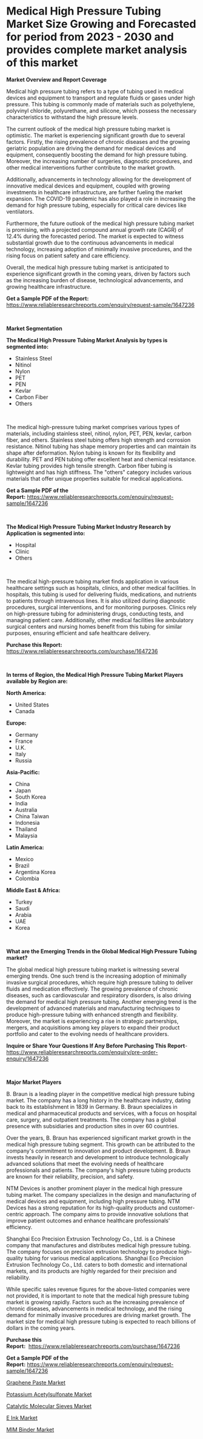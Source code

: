<p><h1>Medical High Pressure Tubing Market Size Growing and Forecasted for period from 2023 - 2030 and provides complete market analysis of this market</h1></p><p><strong>Market Overview and Report Coverage</strong></p>
<p><p>Medical high pressure tubing refers to a type of tubing used in medical devices and equipment to transport and regulate fluids or gases under high pressure. This tubing is commonly made of materials such as polyethylene, polyvinyl chloride, polyurethane, and silicone, which possess the necessary characteristics to withstand the high pressure levels.</p><p>The current outlook of the medical high pressure tubing market is optimistic. The market is experiencing significant growth due to several factors. Firstly, the rising prevalence of chronic diseases and the growing geriatric population are driving the demand for medical devices and equipment, consequently boosting the demand for high pressure tubing. Moreover, the increasing number of surgeries, diagnostic procedures, and other medical interventions further contribute to the market growth.</p><p>Additionally, advancements in technology allowing for the development of innovative medical devices and equipment, coupled with growing investments in healthcare infrastructure, are further fueling the market expansion. The COVID-19 pandemic has also played a role in increasing the demand for high pressure tubing, especially for critical care devices like ventilators.</p><p>Furthermore, the future outlook of the medical high pressure tubing market is promising, with a projected compound annual growth rate (CAGR) of 12.4% during the forecasted period. The market is expected to witness substantial growth due to the continuous advancements in medical technology, increasing adoption of minimally invasive procedures, and the rising focus on patient safety and care efficiency.</p><p>Overall, the medical high pressure tubing market is anticipated to experience significant growth in the coming years, driven by factors such as the increasing burden of disease, technological advancements, and growing healthcare infrastructure.</p></p>
<p><strong>Get a Sample PDF of the Report:</strong> <a href="https://www.reliableresearchreports.com/enquiry/request-sample/1647236">https://www.reliableresearchreports.com/enquiry/request-sample/1647236</a></p>
<p>&nbsp;</p>
<p><strong>Market Segmentation</strong></p>
<p><strong>The Medical High Pressure Tubing Market Analysis by types is segmented into:</strong></p>
<p><ul><li>Stainless Steel</li><li>Nitinol</li><li>Nylon</li><li>PET</li><li>PEN</li><li>Kevlar</li><li>Carbon Fiber</li><li>Others</li></ul></p>
<p>&nbsp;</p>
<p><p>The medical high-pressure tubing market comprises various types of materials, including stainless steel, nitinol, nylon, PET, PEN, kevlar, carbon fiber, and others. Stainless steel tubing offers high strength and corrosion resistance. Nitinol tubing has shape memory properties and can maintain its shape after deformation. Nylon tubing is known for its flexibility and durability. PET and PEN tubing offer excellent heat and chemical resistance. Kevlar tubing provides high tensile strength. Carbon fiber tubing is lightweight and has high stiffness. The "others" category includes various materials that offer unique properties suitable for medical applications.</p></p>
<p><strong>Get a Sample PDF of the Report:</strong>&nbsp;<a href="https://www.reliableresearchreports.com/enquiry/request-sample/1647236">https://www.reliableresearchreports.com/enquiry/request-sample/1647236</a></p>
<p>&nbsp;</p>
<p><strong>The Medical High Pressure Tubing Market Industry Research by Application is segmented into:</strong></p>
<p><ul><li>Hospital</li><li>Clinic</li><li>Others</li></ul></p>
<p>&nbsp;</p>
<p><p>The medical high-pressure tubing market finds application in various healthcare settings such as hospitals, clinics, and other medical facilities. In hospitals, this tubing is used for delivering fluids, medications, and nutrients to patients through intravenous lines. It is also utilized during diagnostic procedures, surgical interventions, and for monitoring purposes. Clinics rely on high-pressure tubing for administering drugs, conducting tests, and managing patient care. Additionally, other medical facilities like ambulatory surgical centers and nursing homes benefit from this tubing for similar purposes, ensuring efficient and safe healthcare delivery.</p></p>
<p><strong>Purchase this Report:</strong>&nbsp; <a href="https://www.reliableresearchreports.com/purchase/1647236">https://www.reliableresearchreports.com/purchase/1647236</a></p>
<p>&nbsp;</p>
<p><strong>In terms of Region, the Medical High Pressure Tubing Market Players available by Region are:</strong></p>
<p>
    <p> <strong> North America: </strong>
        <ul>
            <li>United States</li>
            <li>Canada</li>
        </ul>
        </p> 
    <p> <strong> Europe: </strong>
        <ul>
            <li>Germany</li>
            <li>France</li>
            <li>U.K.</li>
            <li>Italy</li>
            <li>Russia</li>
        </ul>
        </p> 
    <p> <strong> Asia-Pacific: </strong>
        <ul>
            <li>China</li>
            <li>Japan</li>
            <li>South Korea</li>
            <li>India</li>
            <li>Australia</li>
            <li>China Taiwan</li>
            <li>Indonesia</li>
            <li>Thailand</li>
            <li>Malaysia</li>
        </ul>
        </p> 
    <p> <strong> Latin America: </strong>
        <ul>
            <li>Mexico</li>
            <li>Brazil</li>
            <li>Argentina Korea</li>
            <li>Colombia</li>
        </ul>
        </p> 
    <p> <strong> Middle East & Africa: </strong>
        <ul>
            <li>Turkey</li>
            <li>Saudi</li>
            <li>Arabia</li>
            <li>UAE</li>
            <li>Korea</li>
        </ul>
    </p>
    </p>
<p>&nbsp;</p>
<p><strong>What are the Emerging Trends in the Global Medical High Pressure Tubing market?</strong></p>
<p><p>The global medical high pressure tubing market is witnessing several emerging trends. One such trend is the increasing adoption of minimally invasive surgical procedures, which require high pressure tubing to deliver fluids and medication effectively. The growing prevalence of chronic diseases, such as cardiovascular and respiratory disorders, is also driving the demand for medical high pressure tubing. Another emerging trend is the development of advanced materials and manufacturing techniques to produce high-pressure tubing with enhanced strength and flexibility. Moreover, the market is experiencing a rise in strategic partnerships, mergers, and acquisitions among key players to expand their product portfolio and cater to the evolving needs of healthcare providers.</p></p>
<p><strong>Inquire or Share Your Questions If Any Before Purchasing This Report</strong>- <a href="https://www.reliableresearchreports.com/enquiry/pre-order-enquiry/1647236">https://www.reliableresearchreports.com/enquiry/pre-order-enquiry/1647236</a></p>
<p>&nbsp;</p>
<p><strong>Major Market Players</strong></p>
<p><p>B. Braun is a leading player in the competitive medical high pressure tubing market. The company has a long history in the healthcare industry, dating back to its establishment in 1839 in Germany. B. Braun specializes in medical and pharmaceutical products and services, with a focus on hospital care, surgery, and outpatient treatments. The company has a global presence with subsidiaries and production sites in over 60 countries.</p><p>Over the years, B. Braun has experienced significant market growth in the medical high pressure tubing segment. This growth can be attributed to the company's commitment to innovation and product development. B. Braun invests heavily in research and development to introduce technologically advanced solutions that meet the evolving needs of healthcare professionals and patients. The company's high pressure tubing products are known for their reliability, precision, and safety.</p><p>NTM Devices is another prominent player in the medical high pressure tubing market. The company specializes in the design and manufacturing of medical devices and equipment, including high pressure tubing. NTM Devices has a strong reputation for its high-quality products and customer-centric approach. The company aims to provide innovative solutions that improve patient outcomes and enhance healthcare professionals' efficiency.</p><p>Shanghai Eco Precision Extrusion Technology Co., Ltd. is a Chinese company that manufactures and distributes medical high pressure tubing. The company focuses on precision extrusion technology to produce high-quality tubing for various medical applications. Shanghai Eco Precision Extrusion Technology Co., Ltd. caters to both domestic and international markets, and its products are highly regarded for their precision and reliability.</p><p>While specific sales revenue figures for the above-listed companies were not provided, it is important to note that the medical high pressure tubing market is growing rapidly. Factors such as the increasing prevalence of chronic diseases, advancements in medical technology, and the rising demand for minimally invasive procedures are driving market growth. The market size for medical high pressure tubing is expected to reach billions of dollars in the coming years.</p></p>
<p><strong>Purchase this Report:</strong>&nbsp;&nbsp;<a href="https://www.reliableresearchreports.com/purchase/1647236">https://www.reliableresearchreports.com/purchase/1647236</a></p>
<p></p>
<p><strong>Get a Sample PDF of the Report:</strong>&nbsp;<a href="https://www.reliableresearchreports.com/enquiry/request-sample/1647236">https://www.reliableresearchreports.com/enquiry/request-sample/1647236</a></p>
<p><p><a href="https://medium.com/@efrainhaley/graphene-paste-market-competitive-analysis-market-trends-and-forecast-to-2030-0f42d13c175d">Graphene Paste Market</a></p><p><a href="https://github.com/Chiragrp26/Market-Research-Report-List-1/blob/main/potassium-acetylsulfonate-market.md">Potassium Acetylsulfonate Market</a></p><p><a href="https://github.com/santosh758595/Market-Research-Report-List-1/blob/main/catalytic-molecular-sieves-market.md">Catalytic Molecular Sieves Market</a></p><p><a href="https://medium.com/@taniawisozk2023/e-ink-market-size-reveals-the-best-marketing-channels-in-global-industry-ea10b8f876a8">E Ink Market</a></p><p><a href="https://medium.com/@sigridrobel/mim-binder-market-exploring-market-share-market-trends-and-future-growth-a4f30c40c4e0">MIM Binder Market</a></p></p>